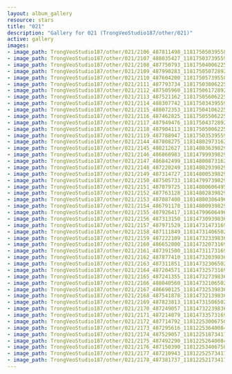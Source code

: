 ```yaml
---
layout: album_gallery
resource: stars
title: "021"
description: "Gallery for 021 (TrongVeoStudio187/other/021)"
active: gallery
images:
- image_path: TrongVeoStudio187/other/021/2106_487811498_1181750503955888_471584907092042031_n.jpg
- image_path: TrongVeoStudio187/other/021/2107_488035427_1181750373955901_7372669933061913463_n.jpg
- image_path: TrongVeoStudio187/other/021/2108_487750793_1181750400622565_6478197680703635282_n.jpg
- image_path: TrongVeoStudio187/other/021/2109_487990283_1181750507289221_2470811001927084184_n.jpg
- image_path: TrongVeoStudio187/other/021/2110_487604200_1181750573955881_341281676942435455_n.jpg
- image_path: TrongVeoStudio187/other/021/2111_487793734_1181750380622567_1351295236350927164_n.jpg
- image_path: TrongVeoStudio187/other/021/2112_487505960_1181750617289210_8464870843404205335_n.jpg
- image_path: TrongVeoStudio187/other/021/2113_487521162_1181750560622549_96062511730360650_n.jpg
- image_path: TrongVeoStudio187/other/021/2114_488307742_1181750343955904_5566748177636356002_n.jpg
- image_path: TrongVeoStudio187/other/021/2115_488072353_1181750410622564_8219482556236822854_n.jpg
- image_path: TrongVeoStudio187/other/021/2116_487462825_1181750550622550_1195083728061654434_n.jpg
- image_path: TrongVeoStudio187/other/021/2117_487949476_1181750437289228_1412277539413840231_n.jpg
- image_path: TrongVeoStudio187/other/021/2118_487904113_1181750500622555_8111089518522429587_n.jpg
- image_path: TrongVeoStudio187/other/021/2119_487788947_1181750353955903_2454027151391782166_n.jpg
- image_path: TrongVeoStudio187/other/021/2144_487808275_1181480297316242_6299690236454612782_n.jpg
- image_path: TrongVeoStudio187/other/021/2145_488212627_1181480363982902_9151664450669573855_n.jpg
- image_path: TrongVeoStudio187/other/021/2146_486860983_1181479993982939_2739637460863355182_n.jpg
- image_path: TrongVeoStudio187/other/021/2147_486842499_1181480087316263_6979198811360052042_n.jpg
- image_path: TrongVeoStudio187/other/021/2148_487220249_1181480293982909_3773930201793417874_n.jpg
- image_path: TrongVeoStudio187/other/021/2149_487314727_1181480053982933_3703469570911392820_n.jpg
- image_path: TrongVeoStudio187/other/021/2150_487505733_1181479973982941_2016368043315700339_n.jpg
- image_path: TrongVeoStudio187/other/021/2151_487079725_1181480060649599_8490305338935545174_n.jpg
- image_path: TrongVeoStudio187/other/021/2152_487763128_1181480283982910_8317181152703620434_n.jpg
- image_path: TrongVeoStudio187/other/021/2153_487087400_1181480030649602_7113694341634103847_n.jpg
- image_path: TrongVeoStudio187/other/021/2154_486791178_1181480093982929_6024808547697275292_n.jpg
- image_path: TrongVeoStudio187/other/021/2155_487926417_1181479960649609_4987926931665354568_n.jpg
- image_path: TrongVeoStudio187/other/021/2156_487313150_1181473093983629_5695025430830567872_n.jpg
- image_path: TrongVeoStudio187/other/021/2157_487971529_1181473147316957_1915909051516873220_n.jpg
- image_path: TrongVeoStudio187/other/021/2158_487111849_1181473140650291_1178796105600843181_n.jpg
- image_path: TrongVeoStudio187/other/021/2159_487222109_1181473233983615_5070508875592124618_n.jpg
- image_path: TrongVeoStudio187/other/021/2160_486652800_1181473207316951_4665562171686106690_n.jpg
- image_path: TrongVeoStudio187/other/021/2161_487391500_1181473117316960_3037756064804503976_n.jpg
- image_path: TrongVeoStudio187/other/021/2162_487877410_1181473203983618_5498686477455928251_n.jpg
- image_path: TrongVeoStudio187/other/021/2163_487311851_1181473230650282_7221933609367502161_n.jpg
- image_path: TrongVeoStudio187/other/021/2164_487204571_1181473257316946_2349928852628321353_n.jpg
- image_path: TrongVeoStudio187/other/021/2165_487241355_1181473273983611_2450792436265660188_n.jpg
- image_path: TrongVeoStudio187/other/021/2166_488040560_1181473210650284_2448766552932783606_n.jpg
- image_path: TrongVeoStudio187/other/021/2167_486690125_1181473253983613_8238785589752278476_n.jpg
- image_path: TrongVeoStudio187/other/021/2168_487541878_1181473213983617_5165778343831237392_n.jpg
- image_path: TrongVeoStudio187/other/021/2169_487823813_1181473150650290_5678645274890952457_n.jpg
- image_path: TrongVeoStudio187/other/021/2170_487249057_1181473223983616_5219702895445389564_n.jpg
- image_path: TrongVeoStudio187/other/021/2171_487214079_1181473357316936_6770146194970677579_n.jpg
- image_path: TrongVeoStudio187/other/021/2172_487714792_1181225300675075_939361420238635669_n.jpg
- image_path: TrongVeoStudio187/other/021/2173_487295616_1181225364008402_1110188452138510674_n.jpg
- image_path: TrongVeoStudio187/other/021/2174_487529057_1181225187341753_6319159494775482193_n.jpg
- image_path: TrongVeoStudio187/other/021/2175_487492290_1181225264008412_6444343400327755962_n.jpg
- image_path: TrongVeoStudio187/other/021/2176_487150390_1181225340675071_2662452233354792236_n.jpg
- image_path: TrongVeoStudio187/other/021/2177_487210943_1181225257341746_8454066907298192073_n.jpg
- image_path: TrongVeoStudio187/other/021/2178_487381737_1181225217341750_2629039321663153927_n.jpg
---
```

